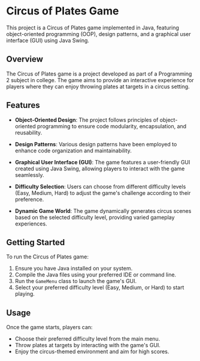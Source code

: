 # Circus of Plates Game

This project is a Circus of Plates game implemented in Java, featuring object-oriented programming (OOP), design patterns, and a graphical user interface (GUI) using Java Swing.

## Overview

The Circus of Plates game is a project developed as part of a Programming 2 subject in college. The game aims to provide an interactive experience for players where they can enjoy throwing plates at targets in a circus setting.

## Features

- **Object-Oriented Design**: The project follows principles of object-oriented programming to ensure code modularity, encapsulation, and reusability.
  
- **Design Patterns**: Various design patterns have been employed to enhance code organization and maintainability.

- **Graphical User Interface (GUI)**: The game features a user-friendly GUI created using Java Swing, allowing players to interact with the game seamlessly.

- **Difficulty Selection**: Users can choose from different difficulty levels (Easy, Medium, Hard) to adjust the game's challenge according to their preference.

- **Dynamic Game World**: The game dynamically generates circus scenes based on the selected difficulty level, providing varied gameplay experiences.

## Getting Started

To run the Circus of Plates game:

1. Ensure you have Java installed on your system.
2. Compile the Java files using your preferred IDE or command line.
3. Run the `GameMenu` class to launch the game's GUI.
4. Select your preferred difficulty level (Easy, Medium, or Hard) to start playing.

## Usage

Once the game starts, players can:

- Choose their preferred difficulty level from the main menu.
- Throw plates at targets by interacting with the game's GUI.
- Enjoy the circus-themed environment and aim for high scores.


